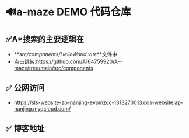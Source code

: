 # 🔊a-maze DEMO 代码仓库

## ✅A\*搜索的主要逻辑在

- **_src/components/HelloWorld.vue_**文件中
- 点击跳转:https://github.com/A164759920/A--maze/tree/main/src/components

## ✅ 公网访问

- https://sls-website-ap-nanjing-evpmzcc-1313270013.cos-website.ap-nanjing.myqcloud.com/

## ✅ 博客地址
